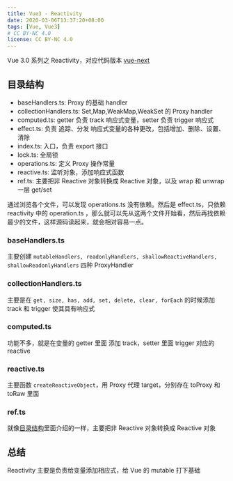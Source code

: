 ```yaml
---
title: Vue3 - Reactivity
date: 2020-03-06T13:37:20+08:00
tags: [Vue, Vue3]
# CC BY-NC 4.0
license: CC BY-NC 4.0
---
```


Vue 3.0 系列之 Reactivity，对应代码版本 [vue-next](https://github.com/vuejs/vue-next/tree/fb4856b36375fcf3eecaf89f260b272052a0b432)

## 目录结构

- baseHandlers.ts: Proxy 的基础 handler
- collectionHandlers.ts: Set,Map,WeakMap,WeakSet 的 Proxy handler
- computed.ts: getter 负责 track 响应式变量，setter 负责 trigger 响应式
- effect.ts: 负责 追踪、分发 响应式变量的各种更改，包括增加、删除、设置、清除
- index.ts: 入口，负责 export 接口
- lock.ts: 全局锁
- operations.ts: 定义 Proxy 操作常量
- reactive.ts: 监听对象，添加响应式函数
- ref.ts: 主要把非 Reactive 对象转换成 Reactive 对象，以及 wrap 和 unwrap 一层 get/set

<!-- more -->

通过浏览各个文件，可以发现 operations.ts 没有依赖。然后是 effect.ts，只依赖 reactivity 中的 operation.ts ，那么就可以先从这两个文件开始看，然后再找依赖最少的文件，这样源码读起来，就会相对容易一点。

### baseHandlers.ts

主要创建 `mutableHandlers, readonlyHandlers, shallowReactiveHandlers, shallowReadonlyHandlers` 四种 ProxyHandler

### collectionHandlers.ts

主要是在 `get, size, has, add, set, delete, clear, forEach` 的时候添加 track 和 trigger 使其具有响应式

### computed.ts

功能不多，就是在变量的 getter 里面 添加 track，setter 里面 trigger 对应的 reactive

### reactive.ts

主要函数 `createReactiveObject`，用 Proxy 代理 target，分别存在 toProxy 和 toRaw 里面

### ref.ts

就像[目录结构](#目录结构)里面介绍的一样，主要把非 Reactive 对象转换成 Reactive 对象

## 总结

Reactivity 主要是负责给变量添加相应式，给 Vue 的 mutable 打下基础
